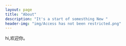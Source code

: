 ```yaml
---
layout: page
title: "About"
description: "It's a start of somesthing New " 
header-img: "img/Access has not been restricted.png"
---
```


hi,欢迎你。





